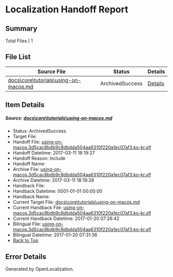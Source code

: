 # <a name='report-top'></a> Localization Handoff Report

## Summary
 Total Files | 1

## File List
 Source File | Status | Details 
 ----------- | ------ | ------- 
 [docs\core\tutorials\using-on-macos.md](https://github.com/dotnet/docs/blob/505d21354ef540cd17d9837589ed7b76ed5b3868/docs/core/tutorials/using-on-macos.md) | ArchivedSuccess | [Details](#976bc3196bec0cdc0a1b2d051bc082edc0e0c1a1112)

## Item Details
##### <a name='976bc3196bec0cdc0a1b2d051bc082edc0e0c1a1112'></a> Source: [docs\core\tutorials\using-on-macos.md](https://github.com/dotnet/docs/blob/505d21354ef540cd17d9837589ed7b76ed5b3868/docs/core/tutorials/using-on-macos.md)
* Status: ArchivedSuccess
* Target File: 
* Handoff File: [using-on-macos.3d5cac8bdb9c8dbdda504aa6310f220a1ec07af3.ko-kr.xlf](https://github.com/dotnet/docs.handoff/blob/0e2a2824aff51754f5bdd894b2d57fc72dfe4f09/ol-handoff/dotnet/docs.ko-kr/master/dotnet-core/using-on-macos.3d5cac8bdb9c8dbdda504aa6310f220a1ec07af3.ko-kr.xlf)
* Handoff Datetime: 2017-03-11 18:19:27
* Handoff Reason: Include
* Handoff Name: 
* Archive File: [using-on-macos.3d5cac8bdb9c8dbdda504aa6310f220a1ec07af3.ko-kr.xlf](https://github.com/dotnet/docs.handoff/blob/b5fb93a124a5d2ae227f294533f5e83ae3e66904/ol-archive/dotnet/docs.ko-kr/master/dotnet-core/using-on-macos.3d5cac8bdb9c8dbdda504aa6310f220a1ec07af3.ko-kr.xlf)
* Archive Datetime: 2017-03-11 18:19:28
* Handback File: 
* Handback Datetime: 0001-01-01 00:00:00
* Handback Name: 
* Current Target File: [docs\core\tutorials\using-on-macos.md](https://github.com/dotnet/docs.ko-kr/blob/ed614a1fbb84ac0e0dd86b1fa84c5ffd81781dc7/docs/core/tutorials/using-on-macos.md)
* Current Handback File: [using-on-macos.3d5cac8bdb9c8dbdda504aa6310f220a1ec07af3.ko-kr.xlf](https://github.com/dotnet/docs.handback/blob/2e9756647525c6a60c577e810724bfef199ea25b/ol-handback/dotnet/docs.ko-kr/master/dotnet-core/using-on-macos.3d5cac8bdb9c8dbdda504aa6310f220a1ec07af3.ko-kr.xlf)
* Current Handback Datetime: 2017-01-20 07:26:42
* Bilingual File: [using-on-macos.3d5cac8bdb9c8dbdda504aa6310f220a1ec07af3.ko-kr.xlf](https://github.com/dotnet/docs.handback/blob/2e9756647525c6a60c577e810724bfef199ea25b/ol-handback/dotnet/docs.ko-kr/master/dotnet-core/using-on-macos.3d5cac8bdb9c8dbdda504aa6310f220a1ec07af3.ko-kr.xlf)
* Bilingual Datetime: 2017-01-20 07:31:36
* [Back to Top](#report-top)


## Error Details

Generated by OpenLocalization.
